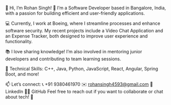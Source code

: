 

👋 Hi, I’m Rohan Singh!
🌱 I’m a Software Developer based in Bangalore, India, with a passion for building efficient and user-friendly applications.

💻 Currently, I work at Boeing, where I streamline processes and enhance software security. 
My recent projects include a Video Chat Application and an Expense Tracker, both designed to improve user experience and functionality.

📚 I love sharing knowledge! I’m also involved in mentoring junior developers and contributing to team learning sessions.

🔧 Technical Skills: C++, Java, Python, JavaScript, React, Angular, Spring Boot, and more!

📫 Let’s connect:
📞 +91 9380461970
✉️ rohansingh4593@gmail.com
🔗 LinkedIn
🐱‍💻 GitHub
Feel free to reach out if you want to collaborate or chat about tech! 🚀
<!--
## Hi there 👋
**rohansingh12/rohansingh12** is a ✨ _special_ ✨ repository because its `README.md` (this file) appears on your GitHub profile.

Here are some ideas to get you started:

- 🔭 I’m currently working on ...
- 🌱 I’m currently learning ...
- 👯 I’m looking to collaborate on ...
- 🤔 I’m looking for help with ...
- 💬 Ask me about ...
- 📫 How to reach me: ...
- 😄 Pronouns: ...
- ⚡ Fun fact: ...
-->
